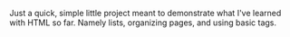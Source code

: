 Just a quick, simple little project meant to demonstrate what I've learned with HTML so far. Namely lists, organizing pages, and using basic tags.